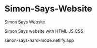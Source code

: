 # Simon-Says-Website
Simon Says Website

Simon Says website with HTML JS CSS

simon-says-hard-mode.netlify.app
